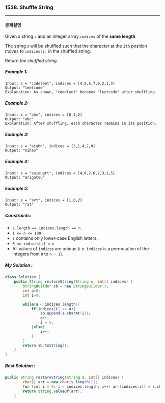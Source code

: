 ### 1528. Shuffle String

---

#### 문제설명

Given a string `s` and an integer array `indices` of the **same length**.

The string `s` will be shuffled such that the character at the `ith` position moves to `indices[i]` in the shuffled string.

Return *the shuffled string*.

##### Example 1:

```
Input: s = "codeleet", indices = [4,5,6,7,0,2,1,3]
Output: "leetcode"
Explanation: As shown, "codeleet" becomes "leetcode" after shuffling.
```

##### Example 2:

```
Input: s = "abc", indices = [0,1,2]
Output: "abc"
Explanation: After shuffling, each character remains in its position.
```

##### Example 3:

```
Input: s = "aiohn", indices = [3,1,4,2,0]
Output: "nihao"
```

##### Example 4:

```
Input: s = "aaiougrt", indices = [4,0,2,6,7,3,1,5]
Output: "arigatou"
```

##### Example 5:

```
Input: s = "art", indices = [1,0,2]
Output: "rat"
```

##### Constraints:

- `s.length == indices.length == n`
- `1 <= n <= 100`
- `s` contains only lower-case English letters.
- `0 <= indices[i] < n`
- All values of `indices` are unique (i.e. `indices` is a permutation of the integers from `0` to `n - 1`).

##### My Solution :

```java
class Solution {
    public String restoreString(String s, int[] indices) {
        StringBuilder sb = new StringBuilder();
        int a=0;
        int i=0;

        while(a < indices.length){
            if(indices[i] == a){
                sb.append(s.charAt(i));
                a++;
                i = 0;
            }else{
                i++;
            }
        }
        return sb.toString();
    }
}
```

##### Best Solution :

```java
public String restoreString(String s, int[] indices) {
        char[] arr = new char[s.length()];
        for (int i = 0; i < indices.length; i++) arr[indices[i]] = s.charAt(i);
        return String.valueOf(arr);
    }

```

##### 